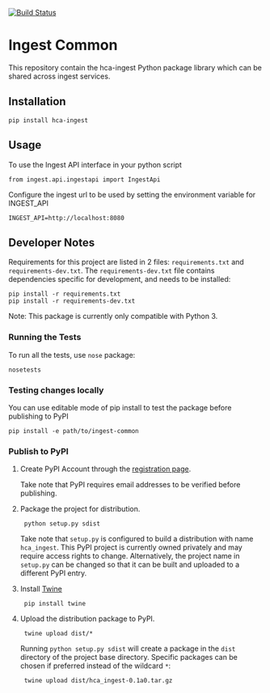 [![Build Status](https://travis-ci.org/HumanCellAtlas/ingest-common.svg?branch=master)](https://travis-ci.org/HumanCellAtlas/ingest-common)

# Ingest Common

This repository contain the hca-ingest Python package library which can be shared across ingest services.

## Installation

    pip install hca-ingest

## Usage
To use the Ingest API interface in your python script 

    from ingest.api.ingestapi import IngestApi

Configure the ingest url to be used by setting the environment variable for INGEST_API
    
    INGEST_API=http://localhost:8080

## Developer Notes

Requirements for this project are listed in 2 files: `requirements.txt` and `requirements-dev.txt`.
The `requirements-dev.txt` file contains dependencies specific for development, and needs to be 
installed:

    pip install -r requirements.txt
    pip install -r requirements-dev.txt
    

Note: This package is currently only compatible with Python 3. 
### Running the Tests

To run all the tests, use `nose` package:

    nosetests
    
### Testing changes locally
You can use editable mode of pip install to test the package before publishing to PyPI

    pip install -e path/to/ingest-common

### Publish to PyPI

1. Create PyPI Account through the [registration page](https://pypi.org/account/register/).
    
   Take note that PyPI requires email addresses to be verified before publishing.

2. Package the project for distribution.
 
        python setup.py sdist
        
    Take note that `setup.py` is configured to build a distribution with name `hca_ingest`.
    This PyPI project is currently owned privately and may require access rights to change. 
    Alternatively, the project name in `setup.py` can be changed so that it can be built and
    uploaded to a different PyPI entry.
    
3. Install [Twine](https://pypi.org/project/twine/)

        pip install twine        
    
4. Upload the distribution package to PyPI. 

        twine upload dist/*
        
    Running `python setup.py sdist` will create a package in the `dist` directory of the project
    base directory. Specific packages can be chosen if preferred instead of the wildcard `*`:
    
        twine upload dist/hca_ingest-0.1a0.tar.gz


